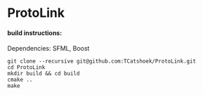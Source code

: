 # ProtoLink

#### build instructions: 

Dependencies: SFML, Boost

```
git clone --recursive git@github.com:TCatshoek/ProtoLink.git
cd ProtoLink
mkdir build && cd build
cmake ..
make
```

